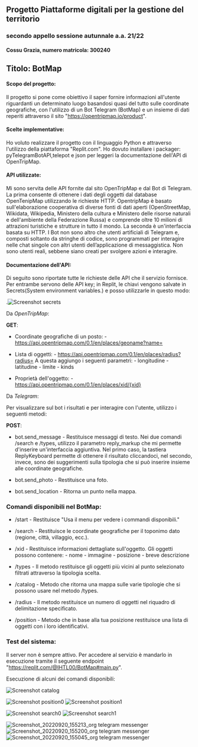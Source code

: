 
## Progetto Piattaforme digitali per la gestione del territorio

### secondo appello sessione autunnale a.a. 21/22
#### Cossu Grazia, numero matricola: 300240

## Titolo: BotMap

#### Scopo del progetto:

Il progetto si pone come obiettivo il saper fornire informazioni all'utente riguardanti un determinato luogo basandosi quasi del tutto sulle coordinate geografiche, con l'utilizzo di un Bot Telegram (BotMap) e un insieme di dati reperiti attraverso il sito "https://opentripmap.io/product".

#### Scelte implementative:

Ho voluto realizzare il progetto con il linguaggio Python e attraverso l'utilizzo della piattaforma "Replit.com". Ho dovuto installare i packager: pyTelegramBotAPI,telepot e json per leggeri la documentazione dell'API di OpenTripMap.

#### API utilizzate:

Mi sono servita delle API fornite dal sito OpenTripMap e dal Bot di Telegram. La prima consente di ottenere i dati degli oggetti dal database OpenTenipMap utilizzando le richieste HTTP. OpentripMap è basato sull'elaborazione cooperativa di diverse fonti di dati aperti (OpenStreetMap, Wikidata, Wikipedia, Ministero della cultura e Ministero delle risorse naturali e dell'ambiente della Federazione Russa) e comprende oltre 10 milioni di attrazioni turistiche e strutture in tutto il mondo. La seconda è un'interfaccia basata su HTTP. I Bot non sono altro che utenti artificiali di Telegram e, composti soltanto da stringhe di codice, sono programmati per interagire nelle chat singole con altri utenti dell’applicazione di messaggistica. Non sono utenti reali, sebbene siano creati per svolgere azioni e interagire.

#### Documentazione dell'API:

Di seguito sono riportate tutte le richieste delle API che il servizio fornisce. Per entrambe servono delle API key; in Replit, le chiavi vengono salvate in Secrets(System environment variables.) e posso utilizzarle in questo modo:

.![Screenshot secrets](https://user-images.githubusercontent.com/62015297/191298891-11c9a097-79c8-4aae-9fd8-4f2ac69aa670.png)


Da *OpenTripMap*:

**GET**:

 * Coordinate geografiche di un posto:
            - https://api.opentripmap.com/0.1/en/places/geoname?name=

 * Lista di oggetti:
       - https://api.opentripmap.com/0.1/en/places/radius?radius=
      A questa aggiungo i seguenti parametri:
          - longitudine
          - latitudine
          - limite
          - kinds
  
 * Proprietà dell'oggetto:
        - https://api.opentripmap.com/0.1/en/places/xid/{xid}

Da *Telegram*:

Per visualizzare sul bot i risultati e per interagire con l'utente, utilizzo i seguenti metodi:

**POST**:

 * bot.send_message - Restituisce messaggi di testo. Nei due comandi /search e /types, utilizzo il parametro reply_markup che mi permette d'inserire un'interfaccia aggiuntiva. Nel primo caso, la tastiera ReplyKeyboard permette di ottenere il risultato cliccandoci, nel secondo, invece, sono dei suggerimenti sulla tipologia che si può inserire insieme alle coordinate geografiche.
 
 * bot.send_photo - Restituisce una foto.
 
 * bot.send_location - Ritorna un punto nella mappa.


### Comandi disponibili nel BotMap:

 * /start - Restituisce "Usa il menu per vedere i commandi disponibili."
 * /search - Restituisce le coordinate geografiche per il toponimo dato (regione, città, villaggio, ecc.).
 
 * /xid - Restituisce informazioni dettagliate sull'oggetto. Gli oggetti possono contenere:
          - nome
          - immagine
          - posizione
          - breve descrizione
 
 * /types - Il metodo restituisce gli oggetti più vicini al punto selezionato filtrati attraverso la tipologia scelta.
 
 * /catalog - Metodo che ritorna una mappa sulle varie tipologie che si possono usare nel metodo /types.
 
 * /radius - Il metodo restituisce un numero di oggetti nel riquadro di delimitazione specificato.
 
 * /position - Metodo che in base alla tua posizione restituisce una lista di oggetti con i loro identificativi.

### Test del sistema:
Il server non è sempre attivo. Per accedere al servizio è mandarlo in esecuzione tramite il seguente endpoint "https://replit.com/@IHTL00/BotMap#main.py".

Esecuzione di alcuni dei comandi disponibili:

![Screenshot catalog](https://user-images.githubusercontent.com/62015297/191299157-ea1a1d04-cc9e-4d91-8bcb-95f48bc92564.png)

![Screenshot position0](https://user-images.githubusercontent.com/62015297/191299928-1832d35c-ae92-4782-899c-e43b0b947b6f.png)
![Screenshot position1](https://user-images.githubusercontent.com/62015297/191300024-b1380782-23a3-4f9b-9d23-36c57de6286b.png)

![Screenshot search0](https://user-images.githubusercontent.com/62015297/191300273-34204ac3-6e11-43e9-8f6c-1812776336cb.png)
![Screenshot search1](https://user-images.githubusercontent.com/62015297/191301027-d0743949-5d81-4a25-9ddc-0fc6eeabd9b0.png)


![Screenshot_20220920_155213_org telegram messenger](https://user-images.githubusercontent.com/62015297/191303491-00dfb54c-ce05-4185-9958-0ad8009671b7.jpg)
![Screenshot_20220920_155200_org telegram messenger](https://user-images.githubusercontent.com/62015297/191303547-5a576179-21d8-4e59-b165-6556bd028c2a.jpg)
![Screenshot_20220920_155045_org telegram messenger](https://user-images.githubusercontent.com/62015297/191303562-59435971-35f1-4527-bc52-af2a2dca8a12.jpg)
